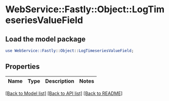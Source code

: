 # WebService::Fastly::Object::LogTimeseriesValueField

## Load the model package
```perl
use WebService::Fastly::Object::LogTimeseriesValueField;
```

## Properties
Name | Type | Description | Notes
------------ | ------------- | ------------- | -------------

[[Back to Model list]](../README.md#documentation-for-models) [[Back to API list]](../README.md#documentation-for-api-endpoints) [[Back to README]](../README.md)


